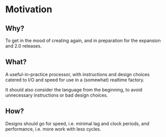 # Motivation

## Why?

To get in the mood of creating again, and in preparation for the expansion and 2.0 releases.

## What?

A useful-in-practice processor, with instructions and design choices catered to I/O and speed for use in a (somewhat) realtime factory.

It should also consider the language from the beginning, to avoid unnecessary instructions or bad design choices.

## How?

Designs should go for speed, i.e. minimal lag and clock periods, and performance, i.e. more work with less cycles.
